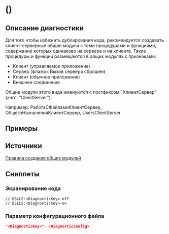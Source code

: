 # <Diagnostic name> (<DiagnosticKey>)

<Metadata>

## <Params>

<!-- Блоки выше заполняются автоматически, не трогать -->
## Описание диагностики
<!-- Описание диагностики заполняется вручную. Необходимо понятным языком описать смысл и схему работу -->

Для того чтобы избежать дублирования кода, рекомендуется создавать клиент-серверные общие модули с теми процедурами и функциями, содержание которых одинаково на сервере и на клиенте. Такие процедуры и функции размещаются в общих модулях с признаками:

* Клиент (управляемое приложение)
* Сервер (флажок Вызов сервера сброшен)
* Клиент (обычное приложение)
* Внешнее соединение

Общие модули этого вида именуются с постфиксом "КлиентСервер" (англ. "ClientServer").

Например: РаботаСФайламиКлиентСервер, ОбщегоНазначенияКлиентСервер, UsersClientServer

## Примеры
<!-- В данном разделе приводятся примеры, на которые диагностика срабатывает, а также можно привести пример, как можно исправить ситуацию -->

## Источники
<!-- Необходимо указывать ссылки на все источники, из которых почерпнута информация для создания диагностики -->
<!-- Примеры источников

* Источник: [Стандарт: Тексты модулей](https://its.1c.ru/db/v8std#content:456:hdoc)
* Полезная информаця: [Отказ от использования модальных окон](https://its.1c.ru/db/metod8dev#content:5272:hdoc)
* Источник: [Cognitive complexity, ver. 1.4](https://www.sonarsource.com/docs/CognitiveComplexity.pdf) -->

[Правила создания общих модулей](https://its.1c.ru/db/v8std#content:469:hdoc:2.4)

## Сниппеты
<!-- Блоки ниже заполняются автоматически, не трогать -->

### Экранирование кода

```bsl
// BSLLS:<DiagnosticKey>-off
// BSLLS:<DiagnosticKey>-on
```

### Параметр конфигурационного файла

```json
"<DiagnosticKey>": <DiagnosticConfig>
```